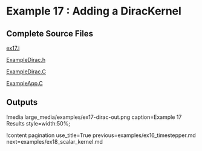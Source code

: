 # Example 17 : Adding a DiracKernel

[](---)

## Complete Source Files

[ex17.i](https://github.com/idaholab/moose/blob/devel/examples/ex17_dirac/ex17.i)

[ExampleDirac.h](https://github.com/idaholab/moose/blob/devel/examples/ex17_dirac/include/dirackernels/ExampleDirac.h)

[ExampleDirac.C](https://github.com/idaholab/moose/blob/devel/examples/ex17_dirac/src/dirackernels/ExampleDirac.C)

[ExampleApp.C](https://github.com/idaholab/moose/blob/devel/examples/ex17_dirac/src/base/ExampleApp.C)

[](---)

## Outputs

!media large_media/examples/ex17-dirac-out.png
       caption=Example 17 Results
       style=width:50%;

!content pagination use_title=True
                    previous=examples/ex16_timestepper.md
                    next=examples/ex18_scalar_kernel.md
